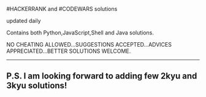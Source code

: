#HACKERRANK and #CODEWARS solutions

updated daily

Contains both Python,JavaScript,Shell and Java solutions.

NO CHEATING ALLOWED...SUGGESTIONS ACCEPTED...ADVICES APPRECIATED...BETTER SOLUTIONS WELCOME.

---------------------------------------------
P.S. I am looking forward to adding few 2kyu and 3kyu solutions!
---------------------------------------------

